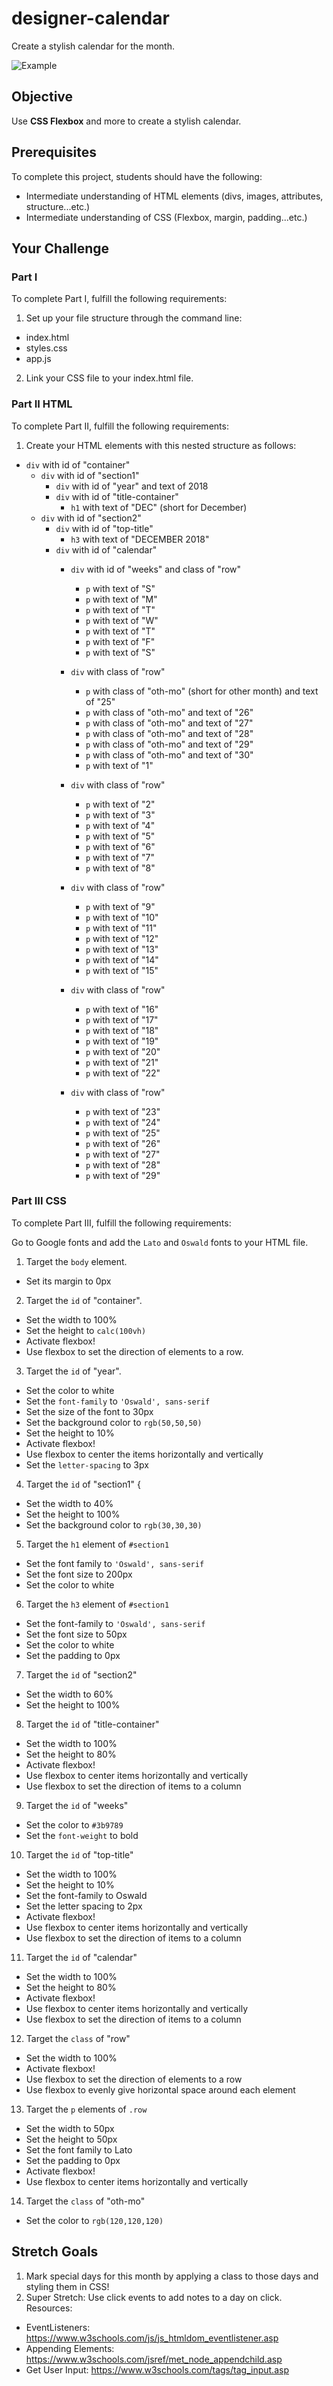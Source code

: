 # designer-calendar

Create a stylish calendar for the month.

![Example](https://github.com/junior-devleague/designer-calendar/blob/master/example.png)

## Objective

Use **CSS Flexbox** and more to create a stylish calendar.

## Prerequisites

To complete this project, students should have the following:
* Intermediate understanding of HTML elements (divs, images, attributes, structure...etc.)
* Intermediate understanding of CSS (Flexbox, margin, padding...etc.)

## Your Challenge

### Part I

To complete Part I, fulfill the following requirements:

1. Set up your file structure through the command line:
 * index.html
 * styles.css
 * app.js
2. Link your CSS file to your index.html file.

### Part II HTML

To complete Part II, fulfill the following requirements:
1. Create your HTML elements with this nested structure as follows:

* ```div``` with id of "container"
  * ```div``` with id of "section1"
    * ```div``` with id of "year" and text of 2018
    * ```div``` with id of "title-container"
      * ```h1``` with text of "DEC" (short for December)
  * ```div``` with id of "section2"
    * ```div``` with id of "top-title"
      * ```h3``` with text of "DECEMBER 2018"
    * ```div``` with id of "calendar"
      * ```div``` with id of "weeks" and class of "row"
        * ```p``` with text of "S"
        * ```p``` with text of "M"
        * ```p``` with text of "T"
        * ```p``` with text of "W"
        * ```p``` with text of "T"
        * ```p``` with text of "F"
        * ```p``` with text of "S"

      * ```div``` with class of "row"
        * ```p``` with class of "oth-mo" (short for other month) and text of "25"
        * ```p``` with class of "oth-mo" and text of "26"
        * ```p``` with class of "oth-mo" and text of "27"
        * ```p``` with class of "oth-mo" and text of "28"
        * ```p``` with class of "oth-mo" and text of "29"
        * ```p``` with class of "oth-mo" and text of "30"
        * ```p``` with text of "1"

      * ```div``` with class of "row"
        * ```p``` with text of "2"
        * ```p``` with text of "3"
        * ```p``` with text of "4"
        * ```p``` with text of "5"
        * ```p``` with text of "6"
        * ```p``` with text of "7"
        * ```p``` with text of "8"


      * ```div``` with class of "row"
        * ```p``` with text of "9"
        * ```p``` with text of "10"
        * ```p``` with text of "11"
        * ```p``` with text of "12"
        * ```p``` with text of "13"
        * ```p``` with text of "14"
        * ```p``` with text of "15"

      * ```div``` with class of "row"
        * ```p``` with text of "16"
        * ```p``` with text of "17"
        * ```p``` with text of "18"
        * ```p``` with text of "19"
        * ```p``` with text of "20"
        * ```p``` with text of "21"
        * ```p``` with text of "22"

      * ```div``` with class of "row"
        * ```p``` with text of "23"
        * ```p``` with text of "24"
        * ```p``` with text of "25"
        * ```p``` with text of "26"
        * ```p``` with text of "27"
        * ```p``` with text of "28"
        * ```p``` with text of "29"

### Part III CSS

To complete Part III, fulfill the following requirements:

Go to Google fonts and add the ```Lato``` and ```Oswald``` fonts to your HTML file.

1. Target the ```body``` element.
  * Set its margin to 0px
2. Target the ```id``` of "container".
  * Set the width to 100%
  * Set the height to ```calc(100vh)```
  * Activate flexbox!
  * Use flexbox to set the direction of elements to a row.
3. Target the ```id``` of "year".
  * Set the color to white
  * Set the ```font-family``` to ```'Oswald', sans-serif```
  * Set the size of the font to 30px
  * Set the background color to ```rgb(50,50,50)```
  * Set the height to 10%
  * Activate flexbox!
  * Use flexbox to center the items horizontally and vertically
  * Set the ```letter-spacing``` to 3px
4. Target the ```id``` of "section1" {
  * Set the width to 40%
  * Set the height to 100%
  * Set the background color to ```rgb(30,30,30)```
5. Target the ```h1``` element of ```#section1```
  * Set the font family to ```'Oswald', sans-serif```
  * Set the font size to 200px
  * Set the color to white
6. Target the ```h3``` element of ```#section1```
  * Set the font-family to ```'Oswald', sans-serif```
  * Set the font size to 50px
  * Set the color to white
  * Set the padding to 0px
7. Target the ```id``` of "section2"
  * Set the width to 60%
  * Set the height to 100%
8. Target the ```id``` of "title-container"
  * Set the width to 100%
  * Set the height to 80%
  * Activate flexbox!
  * Use flexbox to center items horizontally and vertically
  * Use flexbox to set the direction of items to a column
9. Target the ```id``` of "weeks"
  * Set the color to ```#3b9789```
  * Set the ```font-weight``` to bold
10. Target the ```id``` of "top-title"
  * Set the width to 100%
  * Set the height to 10%
  * Set the font-family to Oswald
  * Set the letter spacing to 2px
  * Activate flexbox!
  * Use flexbox to center items horizontally and vertically
  * Use flexbox to set the direction of items to a column
11. Target the ```id``` of "calendar"
  * Set the width to 100%
  * Set the height to 80%
  * Activate flexbox!
  * Use flexbox to center items horizontally and vertically
  * Use flexbox to set the direction of items to a column
12. Target the ```class``` of "row"
  * Set the width to 100%
  * Activate flexbox!
  * Use flexbox to set the direction of elements to a row
  * Use flexbox to evenly give horizontal space around each element
13. Target the ```p``` elements of ```.row```
  * Set the width to 50px
  * Set the height to 50px
  * Set the font family to Lato
  * Set the padding to 0px
  * Activate flexbox!
  * Use flexbox to center items horizontally and vertically
14. Target the ```class``` of "oth-mo"
  * Set the color to ```rgb(120,120,120)```

## Stretch Goals

1. Mark special days for this month by applying a class to those days and styling them in CSS!
2. Super Stretch: Use click events to add notes to a day on click.
Resources:
  * EventListeners: https://www.w3schools.com/js/js_htmldom_eventlistener.asp
  * Appending Elements: https://www.w3schools.com/jsref/met_node_appendchild.asp
  * Get User Input: https://www.w3schools.com/tags/tag_input.asp
